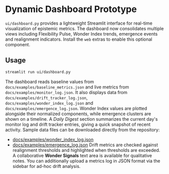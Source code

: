 # Dynamic Dashboard Prototype

`ui/dashboard.py` provides a lightweight Streamlit interface for real-time visualization of epistemic metrics. The dashboard now consolidates multiple views including Flexibility Pulse, Wonder Index trends, emergence events and realignment indicators.
Install the `web` extras to enable this optional component.

## Usage

```bash
streamlit run ui/dashboard.py
```

The dashboard reads baseline values from `docs/examples/baseline_metrics.json` and live metrics from `docs/examples/monitor_log.json`.
It also displays data from `docs/examples/drift_tracker_log.json`, `docs/examples/wonder_index_log.json` and `docs/examples/emergence_log.json`.
Wonder Index values are plotted alongside their normalized components, while emergence clusters are shown on a timeline.
A *Daily Digest* section summarizes the current day's monitor log and drift tracker entries, giving a quick snapshot of recent activity.
Sample data files can be downloaded directly from the repository:

- [docs/examples/wonder_index_log.json](../docs/examples/wonder_index_log.json)
- [docs/examples/emergence_log.json](../docs/examples/emergence_log.json)
Drift metrics are checked against realignment thresholds and highlighted when thresholds are exceeded. A collaborative **Wonder Signals** text area is available for qualitative notes.
You can additionally upload a metrics log in JSON format via the sidebar for ad-hoc drift analysis.
